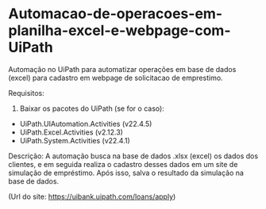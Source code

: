 # Automacao-de-operacoes-em-planilha-excel-e-webpage-com-UiPath
Automação no UiPath para automatizar operações em base de dados (excel) para cadastro em webpage de  solicitacao de emprestimo.

Requisitos:
1. Baixar os pacotes do UiPath (se for o caso):
  - UiPath.UIAutomation.Activities (v22.4.5)
  - UiPath.Excel.Activities (v2.12.3)
  - UiPath.System.Activities (v22.4.1)

Descrição:
A automação busca na base de dados .xlsx (excel) os dados dos clientes, e em seguida realiza o cadastro desses dados em um site de simulação de empréstimo. Após isso, salva o resultado da simulação na base de dados.

(Url do site: https://uibank.uipath.com/loans/apply)
